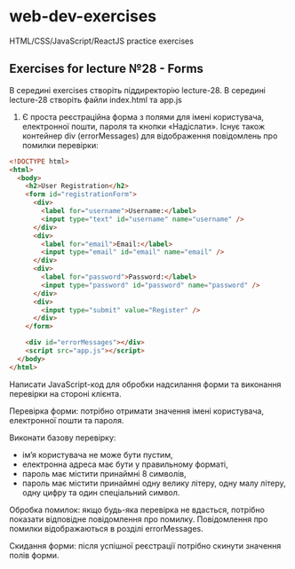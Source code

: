 # web-dev-exercises

HTML/CSS/JavaScript/ReactJS practice exercises

## Exercises for lecture №28 - Forms

В середині exercises створіть піддиректорію lecture-28. В середині lecture-28 створіть файли index.html та app.js

1. Є проста реєстраційна форма з полями для імені користувача, електронної пошти, пароля та кнопки «Надіслати». Існує також контейнер div (errorMessages) для відображення повідомлень про помилки перевірки:

```html
<!DOCTYPE html>
<html>
  <body>
    <h2>User Registration</h2>
    <form id="registrationForm">
      <div>
        <label for="username">Username:</label>
        <input type="text" id="username" name="username" />
      </div>
      <div>
        <label for="email">Email:</label>
        <input type="email" id="email" name="email" />
      </div>
      <div>
        <label for="password">Password:</label>
        <input type="password" id="password" name="password" />
      </div>
      <div>
        <input type="submit" value="Register" />
      </div>
    </form>

    <div id="errorMessages"></div>
    <script src="app.js"></script>
  </body>
</html>

```

Написати JavaScript-код для обробки надсилання форми та виконання перевірки на стороні клієнта.

Перевірка форми: потрібно отримати значення імені користувача, електронної пошти та пароля.

Виконати базову перевірку: 
- ім’я користувача не може бути пустим, 
- електронна адреса має бути у правильному форматі, 
- пароль має містити принаймні 8 символів, 
- пароль має містити принаймні одну велику літеру, одну малу літеру, одну цифру та один спеціальний символ.

Обробка помилок: якщо будь-яка перевірка не вдасться, потрібно показати відповідне повідомлення про помилку. Повідомлення про помилки відображаються в розділі errorMessages.

Скидання форми: після успішної реєстрації потрібно скинути значення полів форми.